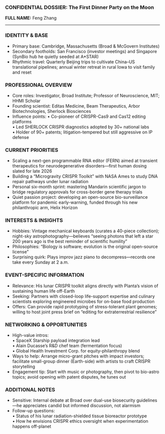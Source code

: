 ### CONFIDENTIAL DOSSIER: The First Dinner Party on the Moon

**FULL NAME:** Feng Zhang

---
### IDENTITY & BASE
- Primary base: Cambridge, Massachusetts (Broad & McGovern Institutes)
- Secondary footholds: San Francisco (investor meetings) and Singapore (SynBio hub he quietly seeded at A*STAR)
- Rhythmic travel: Quarterly Beijing trips to cultivate China–US translational pipelines; annual winter retreat in rural Iowa to visit family and reset

### PROFESSIONAL OVERVIEW
- Core roles: Investigator, Broad Institute; Professor of Neuroscience, MIT; HHMI Scholar
- Founding scientist: Editas Medicine, Beam Therapeutics, Arbor Biotechnologies, Sherlock Biosciences
- Influence points:
  • Co-pioneer of CRISPR-Cas9 and Cas12 editing platforms  
  • Led SHERLOCK CRISPR diagnostics adopted by 30+ national labs  
  • Holder of 90+ patents; litigation-tempered but still aggressive on IP defense

### CURRENT PRIORITIES
- Scaling a next-gen programmable RNA editor (FERN) aimed at transient therapeutics for neurodegenerative disorders—first human dosing slated for late 2026
- Building a “Microgravity CRISPR Toolkit” with NASA Ames to study DNA repair pathways under lunar radiation
- Personal six-month sprint: mastering Mandarin scientific jargon to bridge regulatory approvals for cross-border gene therapy trials
- Quiet passion project: developing an open-source bio-surveillance platform for pandemic early-warning, funded through his new philanthropic arm, Helix Horizon

### INTERESTS & INSIGHTS
- Hobbies: Vintage mechanical keyboards (curates a 40-piece collection); night-sky astrophotography—believes “seeing photons that left a star 200 years ago is the best reminder of scientific humility”
- Philosophies: “Biology is software; evolution is the original open-source license”
- Surprising quirk: Plays improv jazz piano to decompress—records one take every Sunday at 2 a.m.

### EVENT-SPECIFIC INFORMATION
- Relevance: His lunar CRISPR toolkit aligns directly with Planta’s vision of sustaining human life off-Earth
- Seeking: Partners with closed-loop life-support expertise and culinary scientists exploring engineered microbes for on-base food production
- Offers: Can provide rapid prototyping of stress-tolerant plant genomes; willing to host joint press brief on “editing for extraterrestrial resilience”

### NETWORKING & OPPORTUNITIES
- High-value intros:  
  • SpaceX Starship payload integration lead  
  • Alain Ducasse’s R&D chef team (fermentation focus)  
  • Global Health Investment Corp. for equity-philanthropy blend
- Ways to help: Arrange micro-grant pitches with impact investors; facilitate small-group dinner (Earth-side) with artists to craft CRISPR storytelling
- Engagement tip: Start with music or photography, then pivot to bio-astro topics; avoid opening with patent disputes, he tunes out

### ADDITIONAL NOTES
- Sensitive: Internal debate at Broad over dual-use biosecurity guidelines—he appreciates candid but informed discussion, not alarmism
- Follow-up questions:  
  • Status of his lunar radiation-shielded tissue bioreactor prototype  
  • How he envisions CRISPR ethics oversight when experimentation happens off-planet